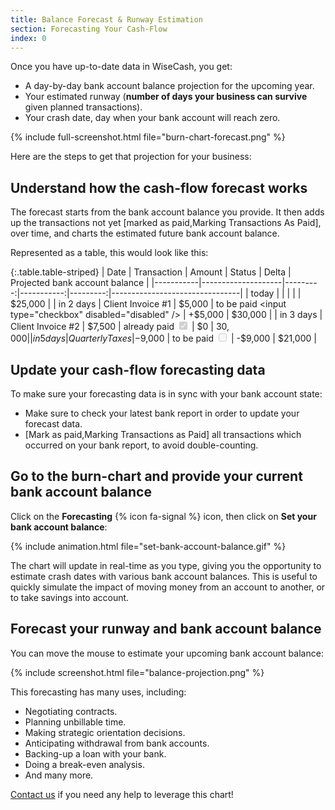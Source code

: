 ```yaml
---
title: Balance Forecast & Runway Estimation
section: Forecasting Your Cash-Flow
index: 0
---
```


Once you have up-to-date data in WiseCash, you get:

* A day-by-day bank account balance projection for the upcoming year.
* Your estimated runway (**number of days your business can survive** given planned transactions).
* Your crash date, day when your bank account will reach zero.

{% include full-screenshot.html file="burn-chart-forecast.png" %}

Here are the steps to get that projection for your business:

## Understand how the cash-flow forecast works

The forecast starts from the bank account balance you provide. It then adds up the transactions not yet [marked as paid,Marking Transactions As Paid], over time, and charts the estimated future bank account balance.

Represented as a table, this would look like this:

{:.table.table-striped}
|  Date     | Transaction        | Amount   | Status     |    Delta | Projected bank account balance |
|-----------|--------------------|---------:|-----------:|---------:|--------------------------------|
| today     |                    |          |            |          |                        $25,000 |
| in 2 days |  Client Invoice #1 |   $5,000 | to be paid <input type="checkbox" disabled="disabled" /> |  +$5,000 |                        $30,000 |
| in 3 days |  Client Invoice #2 |   $7,500 | already paid <input type="checkbox" checked="checked" disabled="disabled" />  |       $0 |                  $30,000 |
| in 5 days |    Quarterly Taxes | -$9,000 | to be paid <input type="checkbox" disabled="disabled" /> | -$9,000 |                        $21,000 |

## Update your cash-flow forecasting data

To make sure your forecasting data is in sync with your bank account state:

* Make sure to check your latest bank report in order to update your forecast data.
* [Mark as paid,Marking Transactions as Paid] all transactions which occurred on your bank report, to avoid double-counting.

## Go to the burn-chart and provide your current bank account balance

Click on the **Forecasting** {% icon fa-signal %} icon, then click on **Set your bank account balance**:

{% include animation.html file="set-bank-account-balance.gif" %}

The chart will update in real-time as you type, giving you the opportunity to estimate crash dates with various bank account balances. This is useful to quickly simulate the impact of moving money from an account to another, or to take savings into account.

## Forecast your runway and bank account balance

You can move the mouse to estimate your upcoming bank account balance:

{% include screenshot.html file="balance-projection.png" %}

This forecasting has many uses, including:

* Negotiating contracts.
* Planning unbillable time.
* Making strategic orientation decisions.
* Anticipating withdrawal from bank accounts.
* Backing-up a loan with your bank.
* Doing a break-even analysis.
* And many more.

<a href="mailto:support@wisecashhq.com">Contact us</a> if you need any help to leverage this chart!
